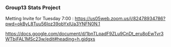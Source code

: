 ### Group13 Stats Project 

Metting Invite for Tuesday 7:00 : https://us05web.zoom.us/j/82478934786?pwd=okByL8Tuu56Ioz39obYxIUa3YNFN0N.1

https://docs.google.com/document/d/1bnTLpadF9ZLu9CnDt_eru8oEwTvr3WTbiFAL1MSc23w/edit#heading=h.gjdgxs

